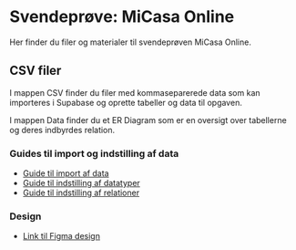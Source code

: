 # Svendeprøve: MiCasa Online
Her finder du filer og materialer til svendeprøven MiCasa Online.

## CSV filer
I mappen CSV finder du filer med kommaseparerede data som kan importeres i Supabase og oprette tabeller og data til opgaven.

I mappen Data finder du et ER Diagram som er en oversigt over tabellerne og deres indbyrdes relation.

### Guides til import og indstilling af data
* [Guide til import af data](https://github.com/Webudvikler-TechCollege/Guides/blob/main/Dataservices/Supabase/3.2%20Import%20af%20CSV%20med%20oprettelse%20af%20tabel.md)
* [Guide til indstilling af datatyper](https://github.com/Webudvikler-TechCollege/Guides/blob/main/Dataservices/Supabase/3.3%20Indstilling%20af%20datatyper.md)
* [Guide til indstilling af relationer](https://github.com/Webudvikler-TechCollege/Guides/blob/main/Dataservices/Supabase/3.4%20Indstilling%20af%20fremmedn%C3%B8gler.md)

### Design
* [Link til Figma design](https://www.figma.com/proto/P8f0kmPWMbYe59BcuAbWju/MiCasa-Online?node-id=1-3&t=b3YKY0NWX0R4HUJC-1)
